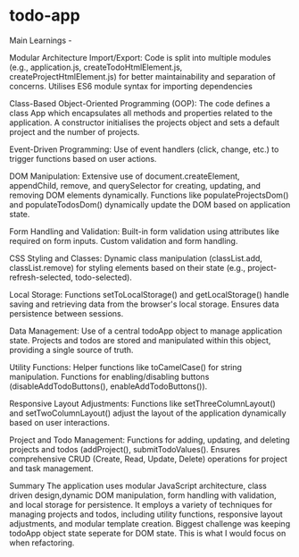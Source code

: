 # todo-app

Main Learnings - 

Modular Architecture Import/Export:
Code is split into multiple modules (e.g., application.js, createTodoHtmlElement.js, createProjectHtmlElement.js) for better maintainability and separation of concerns.
Utilises ES6 module syntax for importing dependencies 

Class-Based Object-Oriented Programming (OOP):
The code defines a class App which encapsulates all methods and properties related to the application.
A constructor initialises the projects object and sets a default project and the number of projects.

Event-Driven Programming:
Use of event handlers (click, change, etc.) to trigger functions based on user actions.

DOM Manipulation:
Extensive use of document.createElement, appendChild, remove, and querySelector for creating, updating, and removing DOM elements dynamically.
Functions like populateProjectsDom() and populateTodosDom() dynamically update the DOM based on application state.

Form Handling and Validation:
Built-in form validation using attributes like required on form inputs.
Custom validation and form handling.

CSS Styling and Classes:
Dynamic class manipulation (classList.add, classList.remove) for styling elements based on their state (e.g., project-refresh-selected, todo-selected).

Local Storage:
Functions setToLocalStorage() and getLocalStorage() handle saving and retrieving data from the browser's local storage.
Ensures data persistence between sessions.

Data Management:
Use of a central todoApp object to manage application state.
Projects and todos are stored and manipulated within this object, providing a single source of truth.

Utility Functions:
Helper functions like toCamelCase() for string manipulation.
Functions for enabling/disabling buttons (disableAddTodoButtons(), enableAddTodoButtons()).

Responsive Layout Adjustments:
Functions like setThreeColumnLayout() and setTwoColumnLayout() adjust the layout of the application dynamically based on user interactions.

Project and Todo Management:
Functions for adding, updating, and deleting projects and todos (addProject(), submitTodoValues().
Ensures comprehensive CRUD (Create, Read, Update, Delete) operations for project and task management.


Summary
The application uses modular JavaScript architecture, class driven design,dynamic DOM manipulation, form handling with validation, and local storage for persistence. It employs a variety of techniques for managing projects and todos, including utility functions, responsive layout adjustments, and modular template creation. Biggest challenge was keeping todoApp object state seperate for DOM state. This is what I would focus on when refactoring.   







